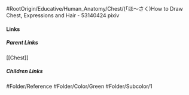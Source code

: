 #RootOrigin/Educative/Human_Anatomy/Chest/(「ほ～さく)How to Draw Chest, Expressions and Hair - 53140424 pixiv
#### Links
##### Parent Links
[[Chest]]
##### Children Links
#Folder/Reference
#Folder/Color/Green
#Folder/Subcolor/1
